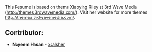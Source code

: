  This Resume is based on theme Xiaoying Riley at 3rd Wave Media (http://themes.3rdwavemedia.com/). Visit her website for more themes http://themes.3rdwavemedia.com/.

 ## Contributor:
    
   * **Nayeem Hasan** - [xsalsher](https://github.com/xsalsher)
